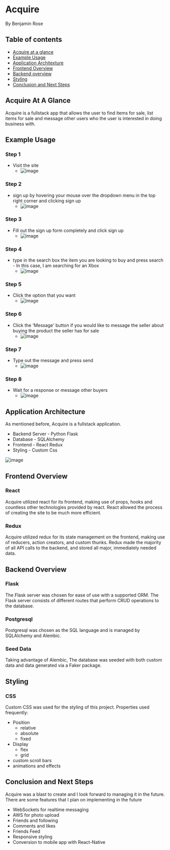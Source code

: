 # Acquire
By Benjamin Rose

## Table of contents
   * [Acquire at a glance](#acquire-at-a-glance)
   * [Example Usage](#Example-Usage)
   * [Application Architexture](#Application-Architexture)
   * [Frontend Overview](#Frontend-Overview)
   * [Backend overview](#Backend-Overview)
   * [Styling](#Styling)
   * [Conclusion and Next Steps](#Conclusion-and-Next-Steps)


## Acquire At A Glance
Acquire is a fullstack app that allows the user to find items for sale, list items for sale and message other users who the user is interested in doing business with.

## Example Usage
### Step 1
   * Visit the site
      * ![image](https://user-images.githubusercontent.com/8016326/142956978-3baea7af-7e2f-4235-84e6-c9caac3acc92.png) 
### Step 2
   * sign up by hovering your mouse over the dropdown menu in the top right corner and clicking sign up
      * ![image](https://user-images.githubusercontent.com/8016326/142957184-868b050b-de74-4ff1-9144-8ab98fc7faca.png)
### Step 3
   * Fill out the sign up form completely and click sign up
      * ![image](https://user-images.githubusercontent.com/8016326/142957447-bcd9cc2d-dd95-4b64-91b7-1db22d132928.png)
### Step 4
   * type in the search box the item you are looking to buy and press search - In this case, I am searching for an Xbox
      * ![image](https://user-images.githubusercontent.com/8016326/142958498-7c6d908a-9d29-4fce-b8a5-8c9f212cab87.png)
### Step 5 
   * Click the option that you want
      * ![image](https://user-images.githubusercontent.com/8016326/142957962-26e94e58-f977-46c3-ad4a-963a89e6335d.png)
### Step 6 
   * Click the 'Message' button if you would like to message the seller about buying the product the seller has for sale
      * ![image](https://user-images.githubusercontent.com/8016326/142958134-4a9ca07c-3876-496c-8be6-030df25bd7ee.png)
### Step 7
   * Type out the message and press send
      * ![image](https://user-images.githubusercontent.com/8016326/142958315-f6c4a2aa-d50e-463c-b219-b9b8e6e71103.png)
### Step 8 
   * Wait for a response or message other buyers
      * ![image](https://user-images.githubusercontent.com/8016326/142958436-66dfe7bb-e8a9-447e-9868-1cd51d0b1225.png)
## Application Architecture
As mentioned before, Acquire is a fullstack application.
   * Backend Server - Python Flask
   * Database - SQLAlchemy
   * Frontend - React Redux
   * Styling - Custom Css

![image](https://user-images.githubusercontent.com/8016326/142907347-cd44b06d-6814-439f-851b-608bf30c9471.png)


## Frontend Overview
### React

Acquire utilized react for its frontend, making use of props, hooks and countless other technologies provided by react. React allowed the process of creating the site to be much more efficient.

### Redux 

Acquire utilized redux for its state management on the frontend, making use of reducers, action creators, and custom thunks. Redux made the majority of all API calls to the backend, and stored all major, immediately needed data. 

## Backend Overview

### Flask 
The Flask server was chosen for ease of use with a supported ORM. The Flask server consists of different routes that perform CRUD operations to the database.

### Postgresql 
Postgresql was chosen as the SQL language and is managed by SQLAlchemy and Alembic.

### Seed Data
Taking advantage of Alembic, The database was seeded with both custom data and data generated via a Faker package.


## Styling

### CSS 
Custom CSS was used for the styling of this project. 
Properties used frequently:
   * Position
      * relative
      * absolute
      * fixed
   * Display
      * flex
      * grid
   * custom scroll bars
   * animations and effects

## Conclusion and Next Steps

Acquire was a blast to create and I look forward to managing it in the future.
There are some features that I plan on implementing in the future 
   * WebSockets for realtime messaging
   * AWS for photo upload
   * Friends and following
   * Comments and likes
   * Friends Feed
   * Responsive styling 
   * Conversion to mobile app with React-Native




